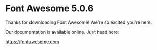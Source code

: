 # Font Awesome 5.0.6

Thanks for downloading Font Awesome! We're so excited you're here.

Our documentation is available online. Just head here:

https://fontawesome.com
